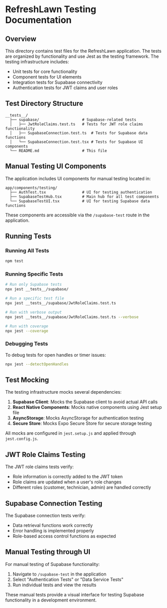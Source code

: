 # RefreshLawn Testing Documentation

## Overview

This directory contains test files for the RefreshLawn application. The tests are organized by functionality and use Jest as the testing framework. The testing infrastructure includes:

- Unit tests for core functionality
- Component tests for UI elements
- Integration tests for Supabase connectivity
- Authentication tests for JWT claims and user roles

## Test Directory Structure

```
__tests__/
  ├── supabase/                   # Supabase-related tests
  │   ├── JwtRoleClaims.test.ts   # Tests for JWT role claims functionality
  │   ├── SupabaseConnection.test.ts  # Tests for Supabase data functions
  │   └── SupabaseConnection.test.tsx # Tests for Supabase UI components
  └── README.md                   # This file
```

## Manual Testing UI Components

The application includes UI components for manual testing located in:

```
app/components/testing/
  ├── AuthTest.tsx                # UI for testing authentication
  ├── SupabaseTestHub.tsx         # Main hub for all test components
  └── SupabaseTestUI.tsx          # UI for testing Supabase data functions
```

These components are accessible via the `/supabase-test` route in the application.

## Running Tests

### Running All Tests

```bash
npm test
```

### Running Specific Tests

```bash
# Run only Supabase tests
npx jest __tests__/supabase/

# Run a specific test file
npx jest __tests__/supabase/JwtRoleClaims.test.ts

# Run with verbose output
npx jest __tests__/supabase/JwtRoleClaims.test.ts --verbose

# Run with coverage
npx jest --coverage
```

### Debugging Tests

To debug tests for open handles or timer issues:

```bash
npx jest --detectOpenHandles
```

## Test Mocking

The testing infrastructure mocks several dependencies:

1. **Supabase Client**: Mocks the Supabase client to avoid actual API calls
2. **React Native Components**: Mocks native components using Jest setup file
3. **AsyncStorage**: Mocks AsyncStorage for authentication testing
4. **Secure Store**: Mocks Expo Secure Store for secure storage testing

All mocks are configured in `jest.setup.js` and applied through `jest.config.js`.

## JWT Role Claims Testing

The JWT role claims tests verify:

- Role information is correctly added to the JWT token
- Role claims are updated when a user's role changes
- Different roles (customer, technician, admin) are handled correctly

## Supabase Connection Testing

The Supabase connection tests verify:

- Data retrieval functions work correctly
- Error handling is implemented properly
- Role-based access control functions as expected

## Manual Testing through UI

For manual testing of Supabase functionality:

1. Navigate to `/supabase-test` in the application
2. Select "Authentication Tests" or "Data Service Tests"
3. Run individual tests and view the results

These manual tests provide a visual interface for testing Supabase functionality in a development environment.
